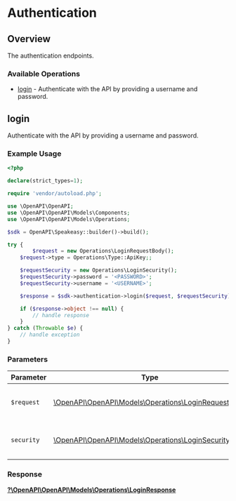 # Authentication


## Overview

The authentication endpoints.

### Available Operations

* [login](#login) - Authenticate with the API by providing a username and password.

## login

Authenticate with the API by providing a username and password.

### Example Usage

```php
<?php

declare(strict_types=1);

require 'vendor/autoload.php';

use \OpenAPI\OpenAPI;
use \OpenAPI\OpenAPI\Models\Components;
use \OpenAPI\OpenAPI\Models\Operations;

$sdk = OpenAPI\Speakeasy::builder()->build();

try {
        $request = new Operations\LoginRequestBody();
    $request->type = Operations\Type::ApiKey;;

    $requestSecurity = new Operations\LoginSecurity();
    $requestSecurity->password = '<PASSWORD>';
    $requestSecurity->username = '<USERNAME>';

    $response = $sdk->authentication->login($request, $requestSecurity);

    if ($response->object !== null) {
        // handle response
    }
} catch (Throwable $e) {
    // handle exception
}
```

### Parameters

| Parameter                                                                                          | Type                                                                                               | Required                                                                                           | Description                                                                                        |
| -------------------------------------------------------------------------------------------------- | -------------------------------------------------------------------------------------------------- | -------------------------------------------------------------------------------------------------- | -------------------------------------------------------------------------------------------------- |
| `$request`                                                                                         | [\OpenAPI\OpenAPI\Models\Operations\LoginRequestBody](../../Models/Operations/LoginRequestBody.md) | :heavy_check_mark:                                                                                 | The request object to use for the request.                                                         |
| `security`                                                                                         | [\OpenAPI\OpenAPI\Models\Operations\LoginSecurity](../../Models/Operations/LoginSecurity.md)       | :heavy_check_mark:                                                                                 | The security requirements to use for the request.                                                  |


### Response

**[?\OpenAPI\OpenAPI\Models\Operations\LoginResponse](../../Models/Operations/LoginResponse.md)**

